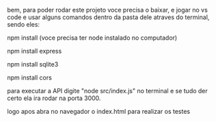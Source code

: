 bem, para poder rodar este projeto voce precisa o baixar, e jogar no vs code e usar alguns comandos dentro da pasta dele atraves do terminal, sendo eles:

npm install (voce precisa ter node instalado no computador)

npm install express

npm install sqlite3

npm install cors 

para executar a API digite "node src/index.js" no terminal e se tudo der certo ela ira rodar na porta 3000.

logo apos abra no navegador o index.html para realizar os testes
